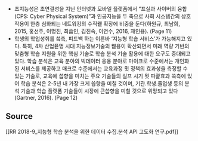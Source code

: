 - 초지능성은 초연결성을 지닌 인터넷과 모바일 플랫폼에서 “프실과 사이버의 융합(CPS: Cyber Physical System)”과 인공지능을 두 축으로 사회 시스템간의 상호작용이 한층 심화되는 네트워킹의 수직윁 확장에 비중을 둔다(하원규, 최남희, 2015, 홍선주, 이명진, 최씁인, 김진숙, 이연수, 2016, 재인용). (Page 11)
- 학생의 학업성취를 씈측, 피드백 하는 이른바 ‘지능형 학습 서비스’가 가능해지고 있다. 특히, 4차 산업픁명 시대 지능정보기술의 윁용이 확산되면서 미래 역량 기반의맞춤형 학습 지원을 위한 핵심 기술로 학습 분석 기술 활용에 대한 요구도 증대되고 있다. 학습 분석은 교육 분야의 빅데이터 응용 분야로 마이크로 수준에서는 개인화된 서비스를 제공하고 매크로 수준에서는 교육과정 묏 정책의 효과성을 측정할 수 있는 기술로, 교육에 씁향을 미치는 주요 기술들의 실프 시기 묏 파괉효과 씈측에 있어 학습 분석은 2-5년 내 가장 크게 씁향을 미칠 것이며, 기관․학생․졸업생 등의 분석 기술과 학습 플랫폼 기술들이 시장에 큰씁향을 미칠 것으로 위망되고 있다(Gartner, 2016). (Page 12)

## Source
[[RR 2018-9_지능형 학습 분석을 위한 데이터 수집.분석 API 고도화 연구.pdf]]